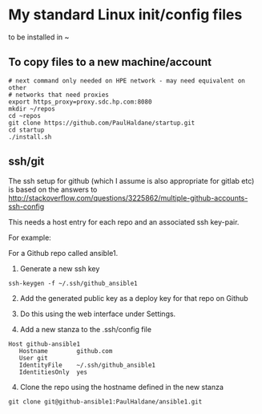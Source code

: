 # My standard Linux init/config files

to be installed in ~

## To copy files to a new machine/account

```
# next command only needed on HPE network - may need equivalent on other 
# networks that need proxies
export https_proxy=proxy.sdc.hp.com:8080
mkdir ~/repos
cd ~repos
git clone https://github.com/PaulHaldane/startup.git
cd startup
./install.sh
```


## ssh/git

The ssh setup for github (which I assume is also appropriate for gitlab etc) is
based on the answers to
http://stackoverflow.com/questions/3225862/multiple-github-accounts-ssh-config

This needs a host entry for each repo and an associated ssh key-pair.

For example:

For a Github repo called ansible1.

1. Generate a new ssh key
 ```
ssh-keygen -f ~/.ssh/github_ansible1
```

2. Add the generated public key as a deploy key for that repo on Github
  1. Do this using the web interface under Settings.

3. Add a new stanza to the .ssh/config file
 ```
Host github-ansible1
	Hostname        github.com
	User git
	IdentityFile    ~/.ssh/github_ansible1
	IdentitiesOnly	yes
```

4. Clone the repo using the hostname defined in the new stanza
 ```
git clone git@github-ansible1:PaulHaldane/ansible1.git
```
